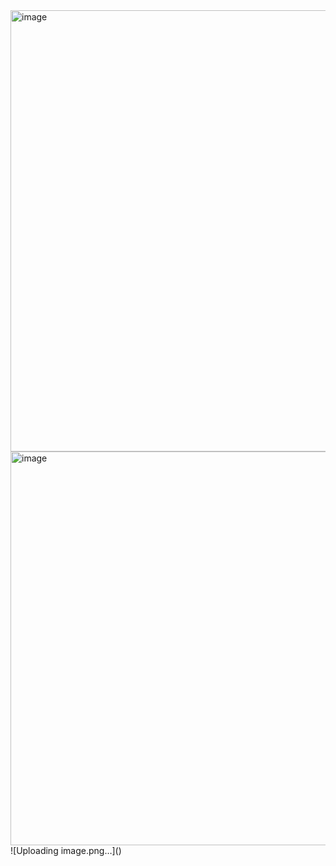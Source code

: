 <img width="1628" height="706" alt="image" src="https://github.com/user-attachments/assets/4c108298-c4ee-411d-8715-3c1a4e3589ca" />
<img width="802" height="630" alt="image" src="https://github.com/user-attachments/assets/cc1fc4cc-4bb3-4aa6-8576-b6a7b81f3687" />
![Uploading image.png…]()

